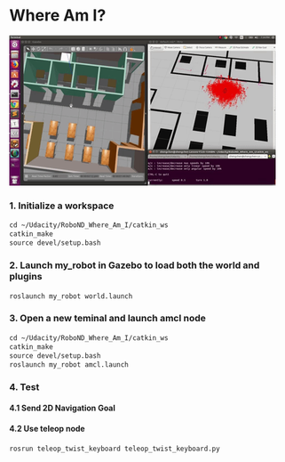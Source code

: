 # Where Am I?

![test1](videos/test1.gif)

### 1. Initialize a workspace

```shell
cd ~/Udacity/RoboND_Where_Am_I/catkin_ws
catkin_make
source devel/setup.bash
```

### 2. Launch my_robot in Gazebo to load both the world and plugins

```shell
roslaunch my_robot world.launch
```

 ### 3. Open a new teminal and launch amcl node

```shell
cd ~/Udacity/RoboND_Where_Am_I/catkin_ws
catkin_make
source devel/setup.bash
roslaunch my_robot amcl.launch
```

### 4. Test

#### 4.1 Send 2D Navigation Goal

#### 4.2 Use teleop node

```shell
rosrun teleop_twist_keyboard teleop_twist_keyboard.py
```

